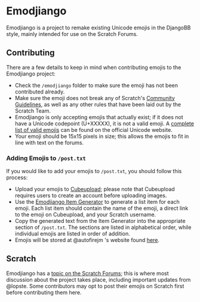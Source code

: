 # Emodjiango
Emodjiango is a project to remake existing Unicode emojis in the DjangoBB style, mainly intended for use on the Scratch Forums.

## Contributing
There are a few details to keep in mind when contributing emojis to the Emodjiango project:
* Check the `/emodjiango` folder to make sure the emoji has not been contributed already.
* Make sure the emoji does not break any of Scratch's [Community Guidelines](https://scratch.mit.edu/community_guidelines/), as well as any other rules that have been laid out by the Scratch Team.
* Emodjiango is only accepting emojis that actually exist; if it does not have a Unicode codepoint (U+XXXXX), it is not a valid emoji. A [complete list of valid emojis](https://unicode.org/emoji/charts/emoji-list.html) can be found on the official Unicode website.
* Your emoji should be 15x15 pixels in size; this allows the emojis to fit in line with text on the forums.

### Adding Emojis to `/post.txt`
If you would like to add your emojis to `/post.txt`, you should follow this process:
* Upload your emojis to [Cubeupload](https://cubeupload.com); please note that Cubeupload requires users to create an account before uploading images.
* Use the [Emodjiango Item Generator](https://lopste.github.io/emodjiango) to generate a list item for each emoji. Each list item should contain the name of the emoji, a direct link to the emoji on Cubeupload, and your Scratch username.
* Copy the generated text from the Item Generator into the appropriate section of `/post.txt`. The sections are listed in alphabetical order, while individual emojis are listed in order of addition.
* Emojis will be stored at @autofirejm 's website found [here](https://autofirejm.github.io/Scratch/Emodjiango).

## Scratch
Emodjiango has a [topic on the Scratch Forums](https://scratch.mit.edu/discuss/topic/557083/); this is where most discussion about the project takes place, including important updates from @lopste. Some contributors may opt to post their emojis on Scratch first before contributing them here.
